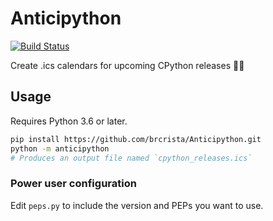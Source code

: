 # Anticipython

[![Build Status](https://dev.azure.com/briancristante/Anticipython/_apis/build/status/Anticipython?branchName=master)](https://dev.azure.com/briancristante/Anticipython/_build/latest?definitionId=10&branchName=master)

Create .ics calendars for upcoming CPython releases 🐍👀

## Usage

Requires Python 3.6 or later.

```bash
pip install https://github.com/brcrista/Anticipython.git
python -m anticipython
# Produces an output file named `cpython_releases.ics`
```

### Power user configuration
Edit `peps.py` to include the version and PEPs you want to use.
